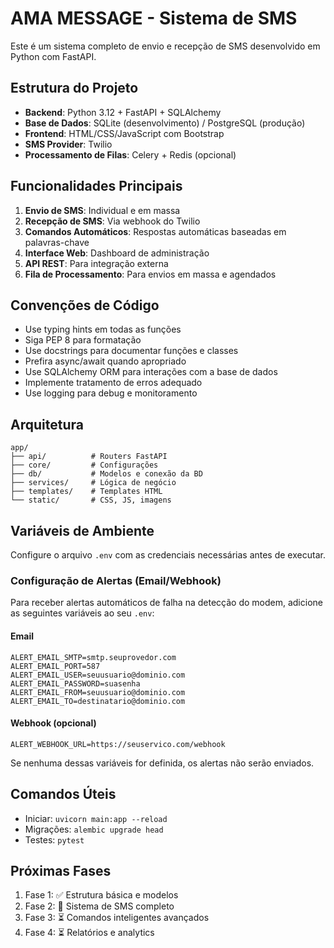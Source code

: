 <!-- Use this file to provide workspace-specific custom instructions to Copilot. For more details, visit https://code.visualstudio.com/docs/copilot/copilot-customization#_use-a-githubcopilotinstructionsmd-file -->

# AMA MESSAGE - Sistema de SMS

Este é um sistema completo de envio e recepção de SMS desenvolvido em Python com FastAPI.

## Estrutura do Projeto

- **Backend**: Python 3.12 + FastAPI + SQLAlchemy
- **Base de Dados**: SQLite (desenvolvimento) / PostgreSQL (produção)
- **Frontend**: HTML/CSS/JavaScript com Bootstrap
- **SMS Provider**: Twilio
- **Processamento de Filas**: Celery + Redis (opcional)

## Funcionalidades Principais

1. **Envio de SMS**: Individual e em massa
2. **Recepção de SMS**: Via webhook do Twilio
3. **Comandos Automáticos**: Respostas automáticas baseadas em palavras-chave
4. **Interface Web**: Dashboard de administração
5. **API REST**: Para integração externa
6. **Fila de Processamento**: Para envios em massa e agendados

## Convenções de Código

- Use typing hints em todas as funções
- Siga PEP 8 para formatação
- Use docstrings para documentar funções e classes
- Prefira async/await quando apropriado
- Use SQLAlchemy ORM para interações com a base de dados
- Implemente tratamento de erros adequado
- Use logging para debug e monitoramento

## Arquitetura

```
app/
├── api/          # Routers FastAPI
├── core/         # Configurações
├── db/           # Modelos e conexão da BD
├── services/     # Lógica de negócio
├── templates/    # Templates HTML
└── static/       # CSS, JS, imagens
```

## Variáveis de Ambiente

Configure o arquivo `.env` com as credenciais necessárias antes de executar.

### Configuração de Alertas (Email/Webhook)

Para receber alertas automáticos de falha na detecção do modem, adicione as seguintes variáveis ao seu `.env`:

#### Email
```
ALERT_EMAIL_SMTP=smtp.seuprovedor.com
ALERT_EMAIL_PORT=587
ALERT_EMAIL_USER=seuusuario@dominio.com
ALERT_EMAIL_PASSWORD=suasenha
ALERT_EMAIL_FROM=seuusuario@dominio.com
ALERT_EMAIL_TO=destinatario@dominio.com
```

#### Webhook (opcional)
```
ALERT_WEBHOOK_URL=https://seuservico.com/webhook
```

Se nenhuma dessas variáveis for definida, os alertas não serão enviados.

## Comandos Úteis

- Iniciar: `uvicorn main:app --reload`
- Migrações: `alembic upgrade head`
- Testes: `pytest`

## Próximas Fases

1. Fase 1: ✅ Estrutura básica e modelos
2. Fase 2: 🚧 Sistema de SMS completo
3. Fase 3: ⏳ Comandos inteligentes avançados
4. Fase 4: ⏳ Relatórios e analytics
